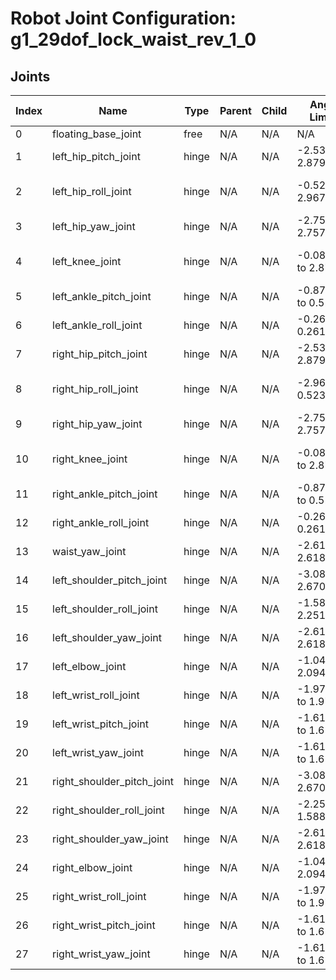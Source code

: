 # Robot Joint Configuration: g1_29dof_lock_waist_rev_1_0

## Joints

| Index | Name | Type | Parent | Child | Angle Limits | Force Limits |
|---|---|---|---|---|---|---|
| 0 | floating_base_joint | free | N/A | N/A | N/A | N/A |
| 1 | left_hip_pitch_joint | hinge | N/A | N/A | -2.5307 to 2.8798 | -88.0 to 88.0 |
| 2 | left_hip_roll_joint | hinge | N/A | N/A | -0.5236 to 2.9671 | -139.0 to 139.0 |
| 3 | left_hip_yaw_joint | hinge | N/A | N/A | -2.7576 to 2.7576 | -88.0 to 88.0 |
| 4 | left_knee_joint | hinge | N/A | N/A | -0.087267 to 2.8798 | -139.0 to 139.0 |
| 5 | left_ankle_pitch_joint | hinge | N/A | N/A | -0.87267 to 0.5236 | -50.0 to 50.0 |
| 6 | left_ankle_roll_joint | hinge | N/A | N/A | -0.2618 to 0.2618 | -50.0 to 50.0 |
| 7 | right_hip_pitch_joint | hinge | N/A | N/A | -2.5307 to 2.8798 | -88.0 to 88.0 |
| 8 | right_hip_roll_joint | hinge | N/A | N/A | -2.9671 to 0.5236 | -139.0 to 139.0 |
| 9 | right_hip_yaw_joint | hinge | N/A | N/A | -2.7576 to 2.7576 | -88.0 to 88.0 |
| 10 | right_knee_joint | hinge | N/A | N/A | -0.087267 to 2.8798 | -139.0 to 139.0 |
| 11 | right_ankle_pitch_joint | hinge | N/A | N/A | -0.87267 to 0.5236 | -50.0 to 50.0 |
| 12 | right_ankle_roll_joint | hinge | N/A | N/A | -0.2618 to 0.2618 | -50.0 to 50.0 |
| 13 | waist_yaw_joint | hinge | N/A | N/A | -2.618 to 2.618 | -88.0 to 88.0 |
| 14 | left_shoulder_pitch_joint | hinge | N/A | N/A | -3.0892 to 2.6704 | -25.0 to 25.0 |
| 15 | left_shoulder_roll_joint | hinge | N/A | N/A | -1.5882 to 2.2515 | -25.0 to 25.0 |
| 16 | left_shoulder_yaw_joint | hinge | N/A | N/A | -2.618 to 2.618 | -25.0 to 25.0 |
| 17 | left_elbow_joint | hinge | N/A | N/A | -1.0472 to 2.0944 | -25.0 to 25.0 |
| 18 | left_wrist_roll_joint | hinge | N/A | N/A | -1.97222 to 1.97222 | -25.0 to 25.0 |
| 19 | left_wrist_pitch_joint | hinge | N/A | N/A | -1.61443 to 1.61443 | -5.0 to 5.0 |
| 20 | left_wrist_yaw_joint | hinge | N/A | N/A | -1.61443 to 1.61443 | -5.0 to 5.0 |
| 21 | right_shoulder_pitch_joint | hinge | N/A | N/A | -3.0892 to 2.6704 | -25.0 to 25.0 |
| 22 | right_shoulder_roll_joint | hinge | N/A | N/A | -2.2515 to 1.5882 | -25.0 to 25.0 |
| 23 | right_shoulder_yaw_joint | hinge | N/A | N/A | -2.618 to 2.618 | -25.0 to 25.0 |
| 24 | right_elbow_joint | hinge | N/A | N/A | -1.0472 to 2.0944 | -25.0 to 25.0 |
| 25 | right_wrist_roll_joint | hinge | N/A | N/A | -1.97222 to 1.97222 | -25.0 to 25.0 |
| 26 | right_wrist_pitch_joint | hinge | N/A | N/A | -1.61443 to 1.61443 | -5.0 to 5.0 |
| 27 | right_wrist_yaw_joint | hinge | N/A | N/A | -1.61443 to 1.61443 | -5.0 to 5.0 |
